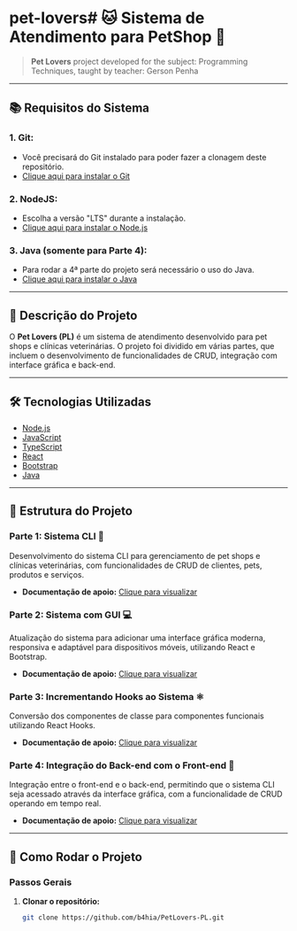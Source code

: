 # pet-lovers# 🐱 Sistema de Atendimento para PetShop 🐶

> **Pet Lovers** project developed for the subject: Programming Techniques, taught by teacher: Gerson Penha

---

## 📚 Requisitos do Sistema

### 1. Git:
- Você precisará do Git instalado para poder fazer a clonagem deste repositório.
- [Clique aqui para instalar o Git](https://git-scm.com/downloads)

### 2. NodeJS:
- Escolha a versão "LTS" durante a instalação.
- [Clique aqui para instalar o Node.js](https://nodejs.org/en)

### 3. Java (somente para Parte 4):
- Para rodar a 4ª parte do projeto será necessário o uso do Java.
- [Clique aqui para instalar o Java](https://www.java.com/pt-BR/download/)

---

## 📜 Descrição do Projeto

O **Pet Lovers (PL)** é um sistema de atendimento desenvolvido para pet shops e clínicas veterinárias. O projeto foi dividido em várias partes, que incluem o desenvolvimento de funcionalidades de CRUD, integração com interface gráfica e back-end.

---

## 🛠️ Tecnologias Utilizadas

- [Node.js](https://nodejs.org/)
- [JavaScript](https://www.javascript.com/)
- [TypeScript](https://www.typescriptlang.org/)
- [React](https://reactjs.org/)
- [Bootstrap](https://getbootstrap.com/)
- [Java](https://www.java.com/pt-BR/download/)

---

## 🔢 Estrutura do Projeto

### **Parte 1: Sistema CLI** 🐾
Desenvolvimento do sistema CLI para gerenciamento de pet shops e clínicas veterinárias, com funcionalidades de CRUD de clientes, pets, produtos e serviços.

- **Documentação de apoio:** [Clique para visualizar](https://github.com/b4hia/PetLovers-PL/tree/main/documents/atvi-pl.pdf)

### **Parte 2: Sistema com GUI** 💻
Atualização do sistema para adicionar uma interface gráfica moderna, responsiva e adaptável para dispositivos móveis, utilizando React e Bootstrap.

- **Documentação de apoio:** [Clique para visualizar](https://github.com/b4hia/PetLovers-PL/tree/main/documents/atvii-pl.pdf)

### **Parte 3: Incrementando Hooks ao Sistema** ⚛️
Conversão dos componentes de classe para componentes funcionais utilizando React Hooks.

- **Documentação de apoio:** [Clique para visualizar](https://github.com/b4hia/PetLovers-PL/tree/main/documents/atviii-pl.pdf)

### **Parte 4: Integração do Back-end com o Front-end** 🔗
Integração entre o front-end e o back-end, permitindo que o sistema CLI seja acessado através da interface gráfica, com a funcionalidade de CRUD operando em tempo real.

- **Documentação de apoio:** [Clique para visualizar](https://github.com/b4hia/PetLovers-PL/tree/main/documents/atviv-pl.pdf)

---

## 🚀 Como Rodar o Projeto

### Passos Gerais

1. **Clonar o repositório:**

   ```bash
   git clone https://github.com/b4hia/PetLovers-PL.git
